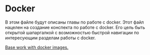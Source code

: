 # Docker

В этом файле будут описаны главы по работе с docker. Этот файл нацелен на создание конспекта по работе с docker. Его цель быть открытой шапаргалкой с возможностью быстрой навигации по интересующим разделам работы с docker.

[Base work with docker images.](../Docker/Base_images_work.md)
